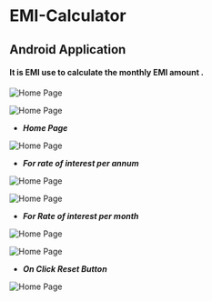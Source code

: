 # EMI-Calculator
## Android Application
#### It is EMI use to calculate the monthly EMI amount . 


![Home Page](https://github.com/rahulgupta1999/EMI-Calculator/blob/master/outputs/Screenshot_2019-10-11-03-47-08-257_com.miui.home.png)


![Home Page](https://github.com/rahulgupta1999/EMI-Calculator/blob/master/outputs/Screenshot_2019-10-11-03-47-15-226_com.example.emi.png)


- ***Home Page***


![Home Page](https://github.com/rahulgupta1999/EMI-Calculator/blob/master/outputs/Screenshot_2019-10-11-03-47-20-013_com.example.emi.png)


- ***For rate of interest per annum***


![Home Page](https://github.com/rahulgupta1999/EMI-Calculator/blob/master/outputs/Screenshot_2019-10-11-03-49-59-691_com.example.emi.png)


![Home Page](https://github.com/rahulgupta1999/EMI-Calculator/blob/master/outputs/Screenshot_2019-10-11-03-50-02-762_com.example.emi.png)


- ***For Rate of interest per month***


![Home Page](https://github.com/rahulgupta1999/EMI-Calculator/blob/master/outputs/Screenshot_2019-10-11-03-50-09-474_com.example.emi.png)


![Home Page](https://github.com/rahulgupta1999/EMI-Calculator/blob/master/outputs/Screenshot_2019-10-11-03-50-13-904_com.example.emi.png)



- ***On Click Reset Button***


![Home Page](https://github.com/rahulgupta1999/EMI-Calculator/blob/master/outputs/Screenshot_2019-10-11-03-47-15-226_com.example.emi.png)


